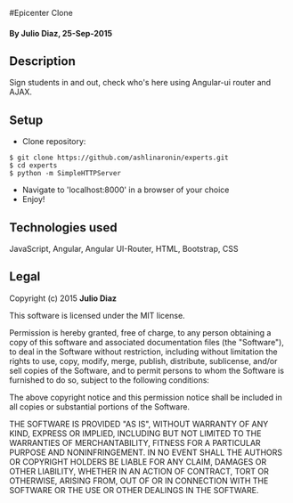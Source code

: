 #Epicenter Clone

#### By Julio Diaz, 25-Sep-2015

## Description
Sign students in and out, check who's here using Angular-ui router and AJAX.

## Setup

* Clone repository:
```console
$ git clone https://github.com/ashlinaronin/experts.git
$ cd experts
$ python -m SimpleHTTPServer
```
* Navigate to 'localhost:8000' in a browser of your choice
* Enjoy!

## Technologies used

JavaScript, Angular, Angular UI-Router, HTML, Bootstrap, CSS

## Legal

Copyright (c) 2015 **Julio Diaz**

This software is licensed under the MIT license.

Permission is hereby granted, free of charge, to any person obtaining a copy
of this software and associated documentation files (the "Software"), to deal
in the Software without restriction, including without limitation the rights
to use, copy, modify, merge, publish, distribute, sublicense, and/or sell
copies of the Software, and to permit persons to whom the Software is
furnished to do so, subject to the following conditions:

The above copyright notice and this permission notice shall be included in
all copies or substantial portions of the Software.

THE SOFTWARE IS PROVIDED "AS IS", WITHOUT WARRANTY OF ANY KIND, EXPRESS OR
IMPLIED, INCLUDING BUT NOT LIMITED TO THE WARRANTIES OF MERCHANTABILITY,
FITNESS FOR A PARTICULAR PURPOSE AND NONINFRINGEMENT. IN NO EVENT SHALL THE
AUTHORS OR COPYRIGHT HOLDERS BE LIABLE FOR ANY CLAIM, DAMAGES OR OTHER
LIABILITY, WHETHER IN AN ACTION OF CONTRACT, TORT OR OTHERWISE, ARISING FROM,
OUT OF OR IN CONNECTION WITH THE SOFTWARE OR THE USE OR OTHER DEALINGS IN
THE SOFTWARE.